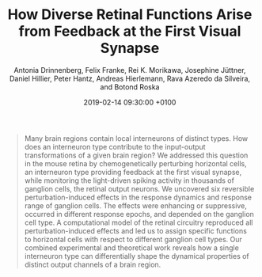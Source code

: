﻿---
layout: post
title: "How Diverse Retinal Functions Arise from Feedback at the First Visual Synapse"
author: "Antonia Drinnenberg, Felix Franke, Rei K. Morikawa, Josephine Jüttner, Daniel Hillier, Peter Hantz, Andreas Hierlemann, Rava Azeredo da Silveira, and Botond Roska"
year: "2018"
link: "https://doi.org/10.1016/j.neuron.2018.06.001"
presenter: "Olivier Marre"
date: 2019-02-14 09:30:00 +0100
categories: article	
---

>Many brain regions contain local interneurons of distinct types. How does an interneuron type contribute to the input-output transformations of a given brain region? We addressed this question in the mouse retina by chemogenetically perturbing horizontal cells, an interneuron type providing feedback at the first visual synapse, while monitoring the light-driven spiking activity in thousands of ganglion cells, the retinal output neurons. We uncovered six reversible perturbation-induced effects in the response dynamics and response range of ganglion cells. The effects were enhancing or suppressive, occurred in different response epochs, and depended on the ganglion cell type. A computational model of the retinal circuitry reproduced all perturbation-induced effects and led us to assign specific functions to horizontal cells with respect to different ganglion cell types. Our combined experimental and theoretical work reveals how a single interneuron type can differentially shape the dynamical properties of distinct output channels of a brain region.
